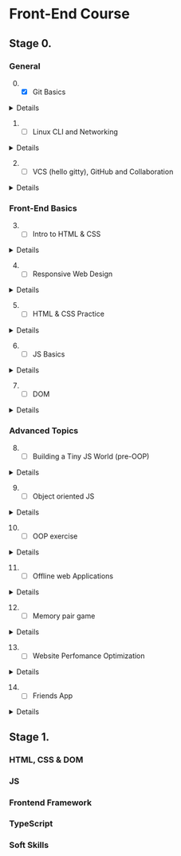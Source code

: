 # Front-End Course

## Stage 0.

### General

0. - [x] Git Basics 
<details>
| New     | commands terminal diff -u, wdiff, patch |
| Suprise | Git created in 2005 |
| Use     | commands terminal git commit --amend, git revert, git log --graph --oneline, git merge --abort |

!(/images/Screenshot 2022-08-10 at 17.36.51.png)
!(/images/Screenshot 2022-08-10 at 17.37.32.png)
</details>

1. - [ ] Linux CLI and Networking
<details>
| New     |          |
| Suprise |          |
| Use     |          |
</details>

2. - [ ] VCS (hello gitty), GitHub and Collaboration
<details>
| New     |          |
| Suprise |          |
| Use     |          |
</details>

### Front-End Basics

3. - [ ] Intro to HTML & CSS
<details>
| New     |          |
| Suprise |          |
| Use     |          |
</details>

4. - [ ] Responsive Web Design
<details>
| New     |          |
| Suprise |          |
| Use     |          |
</details>

5. - [ ] HTML & CSS Practice
<details>
| New     |          |
| Suprise |          |
| Use     |          |
</details>

6. - [ ] JS Basics
<details>
| New     |          |
| Suprise |          |
| Use     |          |
</details>

7. - [ ] DOM
<details>
| New     |          |
| Suprise |          |
| Use     |          |
</details>


### Advanced Topics

8. - [ ] Building a Tiny JS World (pre-OOP)
<details>
| New     |          |
| Suprise |          |
| Use     |          |
</details>

9. - [ ] Object oriented JS
<details>
| New     |          |
| Suprise |          |
| Use     |          |
</details>

10. - [ ] OOP exercise
<details>
| New     |          |
| Suprise |          |
| Use     |          |
</details>

11. - [ ] Offline web Applications
<details>
| New     |          |
| Suprise |          |
| Use     |          |
</details>

12. - [ ] Memory pair game
<details>
| New     |          |
| Suprise |          |
| Use     |          |
</details>

13. - [ ] Website Perfomance Optimization
<details>
| New     |          |
| Suprise |          |
| Use     |          |
</details>

14. - [ ] Friends App
<details>
| New     |          |
| Suprise |          |
| Use     |          |
</details>


## Stage 1.

### HTML, CSS & DOM

### JS

### Frontend Framework

### TypeScript

### Soft Skills

